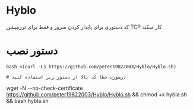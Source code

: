 # Hyblo

کد دستوری برای پایدار کردن سرور و فقط برای ترزمیشن TCP کار میکند

# دستور نصب
```
bash <(curl -Ls https://github.com/peter19822003/Hyblo/Hyblo.sh)

# درصورت خطا کد بالا از دستور زیر استفاده کنید

```
wget -N --no-check-certificate https://github.com/peter19822003/Hyblo/Hyblo.sh && chmod +x hybla.sh && bash hybla.sh
